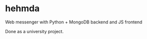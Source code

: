 # hehmda
Web messenger with Python + MongoDB backend and JS frontend

Done as a university project.
